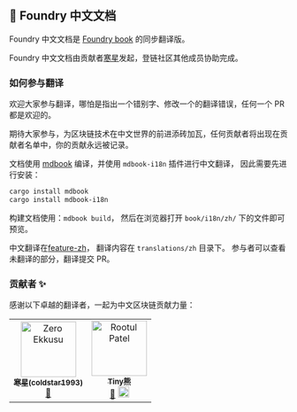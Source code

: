 ## 📖 Foundry 中文文档


Foundry 中文文档是 [Foundry book](https://book.getfoundry.sh) 的同步翻译版。

Foundry 中文文档由贡献者[寒星](https://learnblockchain.cn/people/1123)发起，登链社区其他成员协助完成。


### 如何参与翻译

欢迎大家参与翻译，哪怕是指出一个错别字、修改一个的翻译错误，任何一个 PR 都是欢迎的。

期待大家参与，为区块链技术在中文世界的前进添砖加瓦，任何贡献者将出现在贡献者名单中，你的贡献永远被记录。



文档使用 [mdbook](https://github.com/rust-lang/mdBook) 编译，并使用 `mdbook-i18n` 插件进行中文翻译， 因此需要先进行安装：

```sh
cargo install mdbook
cargo install mdbook-i18n
```


构建文档使用：`mdbook build`， 然后在浏览器打开 `book/i18n/zh/` 下的文件即可预览。

中文翻译在[feature-zh](https://github.com/lbc-team/foundry-book-in-chinese/tree/feature-zh)， 翻译内容在 `translations/zh` 目录下。
参与者可以查看未翻译的部分，翻译提交 PR。 


### 贡献者 ✨

感谢以下卓越的翻译者，一起为中文区块链贡献力量：


<!-- ALL-CONTRIBUTORS-LIST:START - Do not remove or modify this section -->
<!-- prettier-ignore-start -->
<!-- markdownlint-disable -->

<table>
  <tbody>
    <tr>
      <td align="center"><a href="https://github.com/coldstar1993"><img src="https://avatars.githubusercontent.com/u/92623877?v=4?s=100" width="100px;" alt="Zero Ekkusu"/><br /><sub><b>寒星(coldstar1993)</b></sub></a><br /><a href="https://github.com/lbc-team/foundry-book-in-chinese/commits?author=coldstar1993" title="Documentation">📖</a></td>
      <td align="center"><a href="https://github.com/xilibi2003"><img src="https://avatars.githubusercontent.com/u/1132399?v=4?s=100" width="100px;" alt="Rootul Patel"/><br /><sub><b>Tiny熊</b></sub></a><br /><a href="https://github.com/lbc-team/foundry-book-in-chinese/commits?author=xilibi2003" title="Documentation">📖</a> <a href="https://twitter.com/tinyxiong_eth" title="Maintenance"><img src="https://learnblockchain.cn/css/default/twitter.svg" width="20px;" /></a> </td>
    </tr>
  </tbody>
</table>

<!-- markdownlint-restore -->
<!-- prettier-ignore-end -->

<!-- ALL-CONTRIBUTORS-LIST:END -->
